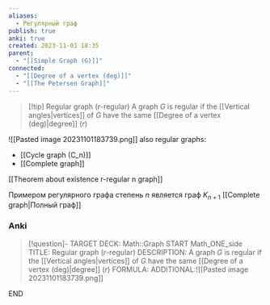 ```yaml
---
aliases:
  - Регулярный граф
publish: true
anki: true
created: 2023-11-01 18:35
parent:
  - "[[Simple Graph (G)]]"
connected:
  - "[[Degree of a vertex (deg)]]"
  - "[[The Petersen Graph]]"
---
```


> [!tip] Regular graph ($r$-regular)
A graph $G$ is regular if the [[Vertical angles|vertices]] of $G$ have the same [[Degree of a vertex (deg)|degree]] ($r$)


![[Pasted image 20231101183739.png]]
also regular graphs:
- [[Cycle graph (C_n)]]
- [[Complete graph]]


[[Theorem about existence r-regular n graph]]

Примером регулярного графа  степень $n$ является граф $K_{n+1}$ [[Complete graph|Полный граф]]

### Anki
> [!question]-
TARGET DECK: Math::Graph
START
Math_ONE_side
TITLE: Regular graph ($r$-regular)
DESCRIPTION: A graph $G$ is regular if the [[Vertical angles|vertices]] of $G$ have the same [[Degree of a vertex (deg)|degree]] ($r$)
FORMULA: 
ADDITIONAL:![[Pasted image 20231101183739.png]]
<!--ID: 1699170468618-->
END

